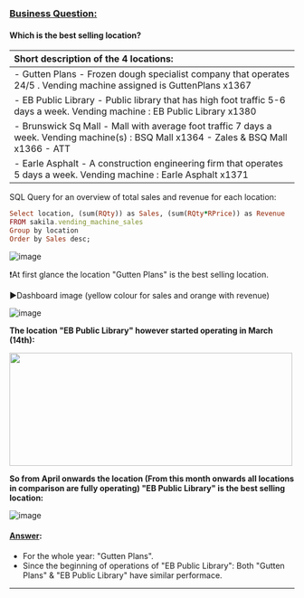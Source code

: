 ### <ins>Business Question:</ins>

#### Which is the best selling location?

|Short description of the 4 locations:|
|:----------------|
|- Gutten Plans - Frozen dough specialist company that operates 24/5 . Vending machine assigned is GuttenPlans x1367|
|- EB Public Library - Public library that has high foot traffic 5-6 days a week. Vending machine : EB Public Library x1380|
|- Brunswick Sq Mall - Mall with average foot traffic 7 days a week. Vending machine(s) : BSQ Mall x1364 - Zales & BSQ Mall x1366 - ATT|
|- Earle Asphalt - A construction engineering firm that operates 5 days a week. Vending machine : Earle Asphalt x1371|

SQL Query for an overview of total sales and revenue for each location: 

```ruby
Select location, (sum(RQty)) as Sales, (sum(RQty*RPrice)) as Revenue
FROM sakila.vending_machine_sales
Group by location
Order by Sales desc;
```
![image](https://user-images.githubusercontent.com/69303154/207070522-b731df72-cabf-4134-8a56-0621e4491555.png)

:exclamation:At first glance the location "Gutten Plans" is the best selling location. 

:arrow_forward:Dashboard image (yellow colour for sales and orange with revenue)

![image](https://user-images.githubusercontent.com/69303154/205448993-718cbeca-1a87-474d-b43d-95746cf42a8c.png)

**The location "EB Public Library" however started operating in March (14th):**

<img src="https://user-images.githubusercontent.com/69303154/205449177-965a0453-48ad-4e7e-9616-e835268b0a32.png" width="500" height="200"> 

**So from April onwards the location (From this month onwards all locations in comparison are fully operating) "EB Public Library" is the best selling location:**

![image](https://user-images.githubusercontent.com/69303154/205451505-eb086817-a0ee-4e33-84c4-21a8c9314e34.png)

#### <ins>Answer</ins>:
- For the whole year: "Gutten Plans". 
- Since the beginning of operations of "EB Public Library": Both "Gutten Plans" & "EB Public Library" have similar performace.

---

